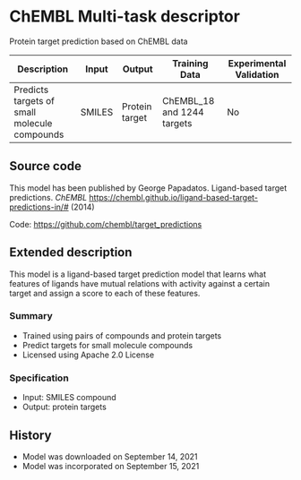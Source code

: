 # ChEMBL Multi-task descriptor

Protein target prediction based on ChEMBL data

| Description | Input  | Output  | Training Data | Experimental Validation |
| ------- | --- | --- | --- | --- |
| Predicts targets of small molecule compounds | SMILES | Protein target | ChEMBL_18 and 1244 targets | No |

## Source code
This model has been published by George Papadatos. Ligand-based target predictions. *ChEMBL* https://chembl.github.io/ligand-based-target-predictions-in/# (2014)

Code: https://github.com/chembl/target_predictions

## Extended description
This model is a ligand-based target prediction model that learns what features of ligands have mutual relations with activity against a certain target and assign a score to each of these features. 

### Summary
- Trained using pairs of compounds and protein targets
- Predict targets for small molecule compounds
- Licensed using Apache 2.0 License

### Specification
- Input: SMILES compound
- Output: protein targets

## History
- Model was downloaded on September 14, 2021
- Model was incorporated on September 15, 2021


